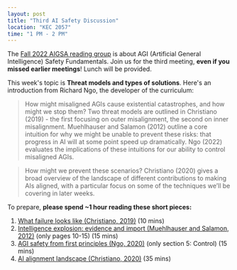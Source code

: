```yaml
---
layout: post
title: "Third AI Safety Discussion"
location: "KEC 2057"
time: "1 PM - 2 PM"
---
```


The [Fall 2022 AIGSA reading group](https:///www.aigsa.club/agisf) is about AGI (Artificial General Intelligence) Safety Fundamentals. Join us for the third meeting, **even if you missed earlier meetings**! Lunch will be provided.

This week's topic is **Threat models and types of solutions**. Here's an introduction from Richard Ngo, the developer of the curriculum:

> How might misaligned AGIs cause existential catastrophes, and how might we stop them? Two threat models are outlined in Christiano (2019) - the first focusing on outer misalignment, the second on inner misalignment. Muehlhauser and Salamon (2012) outline a core intuition for why we might be unable to prevent these risks: that progress in AI will at some point speed up dramatically. Ngo (2022) evaluates the implications of these intuitions for our ability to control misaligned AGIs.

> How might we prevent these scenarios? Christiano (2020) gives a broad overview of the landscape of different contributions to making AIs aligned, with a particular focus on some of the techniques we’ll be covering in later weeks.

To prepare, **please spend ~1 hour reading these short pieces:**

1.  [What failure looks like (Christiano, 2019)](https://www.alignmentforum.org/posts/HBxe6wdjxK239zajf/what-failure-looks-like) (10 mins)
2.  [Intelligence explosion: evidence and import (Muehlhauser and Salamon, 2012)](https://drive.google.com/file/d/1QxMuScnYvyq-XmxYeqBRHKz7cZoOosHr/view?usp=sharing) (only pages 10-15) (15 mins)
3.  [AGI safety from first principles (Ngo, 2020)](https://drive.google.com/file/d/1uK7NhdSKprQKZnRjU58X7NLA1auXlWHt/view) (only section 5: Control) (15 mins)
4.  [AI alignment landscape (Christiano, 2020)](https://forum.effectivealtruism.org/posts/63stBTw3WAW6k45dY/paul-christiano-current-work-in-ai-alignment) (35 mins)
